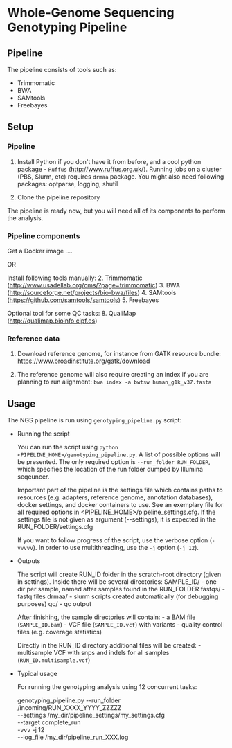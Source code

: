 
# Whole-Genome Sequencing Genotyping Pipeline 



## Pipeline

The pipeline consists of tools such as:
 - Trimmomatic 
 - BWA 
 - SAMtools 
 - Freebayes



## Setup

### Pipeline

1. Install Python if you don't have it from before, and a cool python package - `Ruffus` (http://www.ruffus.org.uk/). 
Running jobs on a cluster (PBS, Slurm, etc) requires `drmaa` package. 
You might also need following packages: optparse, logging, shutil

2. Clone the pipeline repository

The pipeline is ready now, but you will need all of its components to perform the analysis.

### Pipeline components

Get a Docker image ....

OR

Install following tools manually:
2. Trimmomatic (http://www.usadellab.org/cms/?page=trimmomatic)
3. BWA (http://sourceforge.net/projects/bio-bwa/files)
4. SAMtools (https://github.com/samtools/samtools)
5. Freebayes

Optional tool for some QC tasks:
8. QualiMap (http://qualimap.bioinfo.cipf.es)

### Reference data

1. Download reference genome, for instance from GATK resource bundle:
https://www.broadinstitute.org/gatk/download

2. The reference genome will also require creating an index if you are planning to run alignment:
`bwa index -a bwtsw human_g1k_v37.fasta` 
 

## Usage

The NGS pipeline is run using `genotyping_pipeline.py` script:

* Running the script

    You can run the script using `python <PIPELINE_HOME>/genotyping_pipeline.py`.
    A list of possible options will be presented. The only required option is `--run_folder RUN_FOLDER`, 
    which specifies the location of the run folder dumped by Illumina seqeuncer.
    
    Important part of the pipeline is the settings file which contains paths to resources 
    (e.g. adapters, reference genome, annotation databases), docker settings, 
    and docker containers to use. See an exemplary file for all required options 
    in <PIPELINE_HOME>/pipeline_settings.cfg.
    If the settings file is not given as argument (--settings), it is expected in the RUN_FOLDER/settings.cfg
  
    If you want to follow progress of the script, use the verbose option (`-vvvvv`).
    In order to use multithreading, use the `-j` option (`-j 12`).

* Outputs

    The script will create RUN_ID folder in the scratch-root directory (given in settings). 
    Inside there will be several directories: 
    	SAMPLE_ID/ - one dir per sample, named after samples found in the RUN_FOLDER 
    	fastqs/    - fastq files
    	drmaa/     - slurm scripts created automatically (for debugging purposes)
    	qc/        - qc output

    After finishing, the sample directories will contain:
    	- a BAM file (`SAMPLE_ID.bam`)
    	- VCF file (`SAMPLE_ID.vcf`) with variants 
    	- quality control files (e.g. coverage statistics)
   
    Directly in the RUN_ID directory additional files will be created:
    	- multisample VCF with snps and indels for all samples (`RUN_ID.multisample.vcf`)

* Typical usage

    For running the genotyping analysis using 12 concurrent tasks:

	genotyping_pipeline.py --run_folder /incoming/RUN_XXXX_YYYY_ZZZZZ \
						    --settings /my_dir/pipeline_settings/my_settings.cfg \
							--target complete_run \
							-vvv -j 12 \
							--log_file /my_dir/pipeline_run_XXX.log





